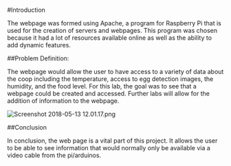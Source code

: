 #Introduction

The webpage was formed using Apache, a program for Raspberry Pi that is used for the creation of servers and webpages. This program was chosen because it had a lot of resources available online as well as the ability to add dynamic features.

##Problem Definition:

The webpage would allow the user to have access to a variety of data about the coop including the temperature, access to egg detection images, the humidity, and the food level. For this lab, the goal was to see that a webpage could be created and accessed. Further labs will allow for the addition of information to the webpage.

![Screenshot 2018-05-13 12.01.17.png](https://bitbucket.org/repo/BgdaKR7/images/1916423380-Screenshot%202018-05-13%2012.01.17.png)

##Conclusion

In conclusion, the web page is a vital part of this project. It allows the user to be able to see information that would normally only be available via a video cable from the pi/arduinos.